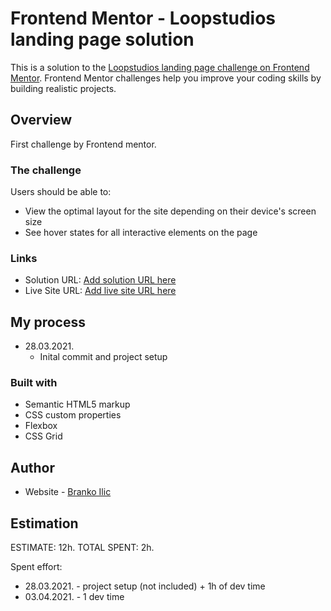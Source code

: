 # Frontend Mentor - Loopstudios landing page solution

This is a solution to the [Loopstudios landing page challenge on Frontend Mentor](https://www.frontendmentor.io/challenges/loopstudios-landing-page-N88J5Onjw). Frontend Mentor challenges help you improve your coding skills by building realistic projects.

## Overview

First challenge by Frontend mentor.

### The challenge

Users should be able to:

- View the optimal layout for the site depending on their device's screen size
- See hover states for all interactive elements on the page

### Links

- Solution URL: [Add solution URL here](https://your-solution-url.com)
- Live Site URL: [Add live site URL here](https://branko2712.github.io/loopstudios-landing-page/)

## My process

- 28.03.2021.
  - Inital commit and project setup

### Built with

- Semantic HTML5 markup
- CSS custom properties
- Flexbox
- CSS Grid

## Author

- Website - [Branko Ilic](https://github.com/branko2712)

## Estimation

ESTIMATE: 12h.
TOTAL SPENT: 2h.

Spent effort:

- 28.03.2021. - project setup (not included) + 1h of dev time
- 03.04.2021. - 1 dev time
